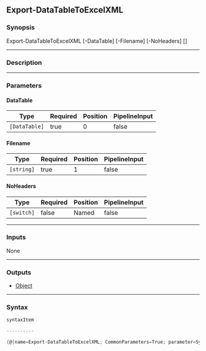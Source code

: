 Export-DataTableToExcelXML
--------------------------

### Synopsis

Export-DataTableToExcelXML [-DataTable] <DataTable> [-Filename] <string> [-NoHeaders] [<CommonParameters>]

---

### Description

---

### Parameters
#### **DataTable**

|Type         |Required|Position|PipelineInput|
|-------------|--------|--------|-------------|
|`[DataTable]`|true    |0       |false        |

#### **Filename**

|Type      |Required|Position|PipelineInput|
|----------|--------|--------|-------------|
|`[string]`|true    |1       |false        |

#### **NoHeaders**

|Type      |Required|Position|PipelineInput|
|----------|--------|--------|-------------|
|`[switch]`|false   |Named   |false        |

---

### Inputs
None

---

### Outputs
* [Object](https://learn.microsoft.com/en-us/dotnet/api/System.Object)

---

### Syntax
```PowerShell
syntaxItem
```
```PowerShell
----------
```
```PowerShell
{@{name=Export-DataTableToExcelXML; CommonParameters=True; parameter=System.Object[]}}
```

